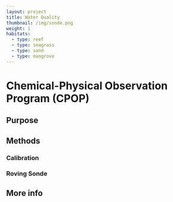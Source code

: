 ```yaml
---
layout: project
title: Water Quality
thumbnail: /img/sonde.png
weight: 1
habitats:
  - type: reef
  - type: seagrass
  - type: sand
  - type: mangrove
---
```


# Chemical-Physical Observation Program (CPOP)

## Purpose


## Methods

### Calibration

### Roving Sonde

## More info
